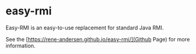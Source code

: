 # easy-rmi
Easy-RMI is an easy-to-use replacement for standard Java RMI.

See the [https://rene-andersen.github.io/easy-rmi/](Github Page) for more information.
